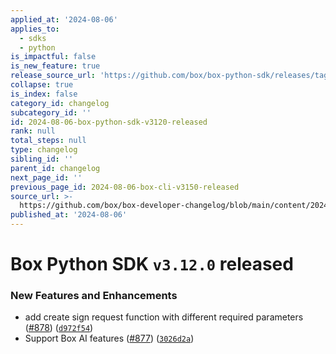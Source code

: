 ```yaml
---
applied_at: '2024-08-06'
applies_to:
  - sdks
  - python
is_impactful: false
is_new_feature: true
release_source_url: 'https://github.com/box/box-python-sdk/releases/tag/v3.12.0'
collapse: true
is_index: false
category_id: changelog
subcategory_id: ''
id: 2024-08-06-box-python-sdk-v3120-released
rank: null
total_steps: null
type: changelog
sibling_id: ''
parent_id: changelog
next_page_id: ''
previous_page_id: 2024-08-06-box-cli-v3150-released
source_url: >-
  https://github.com/box/box-developer-changelog/blob/main/content/2024/08-06-box-python-sdk-v3120-released.md
published_at: '2024-08-06'
---
```

# Box Python SDK `v3.12.0` released

### New Features and Enhancements

* add create sign request function with different required parameters ([#878][1]) ([`d972f54`][2])
* Support Box AI features ([#877][3]) ([`3026d2a`][4])

[1]: https://github.com/box/box-python-sdk/issues/878

[2]: https://github.com/box/box-python-sdk/commit/d972f54dcf9962c6b911422793a682d8f6289f9e

[3]: https://github.com/box/box-python-sdk/issues/877

[4]: https://github.com/box/box-python-sdk/commit/3026d2ab9932cd07aa9ff15a3ac3c3c14d3089b0